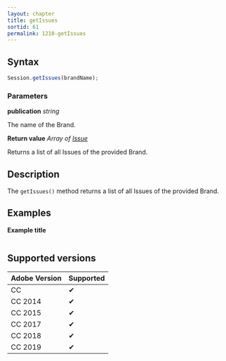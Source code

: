 ```yaml
---
layout: chapter
title: getIssues
sortid: 61
permalink: 1210-getIssues
---
```

## Syntax

```javascript
Session.getIssues(brandName);
```

### Parameters

**publication** *string*

The name of the Brand.

**Return value** *Array of [Issue](../../EntIssue/index.md)*

Returns a list of all Issues of the provided Brand.

## Description

The `getIssues()` method returns a list of all Issues of the provided Brand.

## Examples

**Example title**

```javascript

```

## Supported versions

| Adobe Version | Supported |
|---------------|---------|
| CC            | ✔       |
| CC 2014       | ✔       |
| CC 2015       | ✔       |
| CC 2017       | ✔       |
| CC 2018       | ✔       |
| CC 2019       | ✔       |